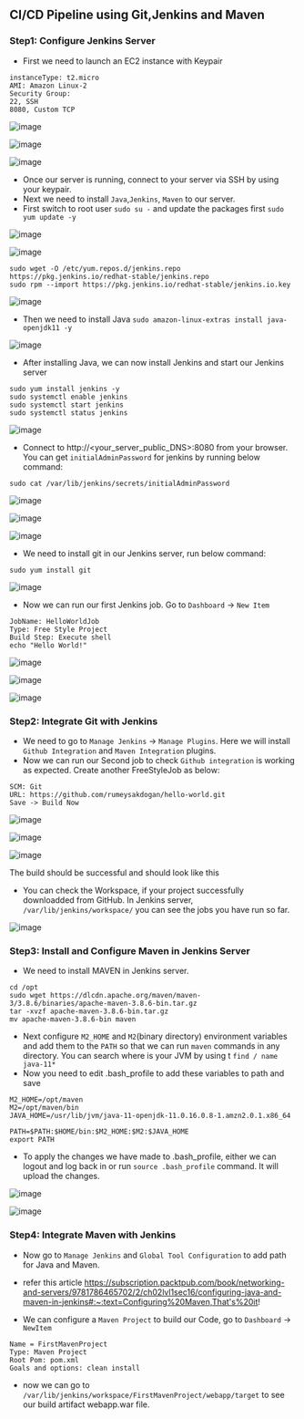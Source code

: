 ## CI/CD Pipeline using Git,Jenkins and Maven

### Step1: Configure Jenkins Server

* First we need to launch an EC2 instance with Keypair

```shell
instanceType: t2.micro
AMI: Amazon Linux-2
Security Group: 
22, SSH
8080, Custom TCP
```

![image](https://user-images.githubusercontent.com/76660222/205739011-7a355fd0-75e8-41d1-9217-61bbbd292dde.png)

![image](https://user-images.githubusercontent.com/76660222/205739131-cac2e093-739e-40d7-b7ae-c5748bbc6b87.png)

![image](https://user-images.githubusercontent.com/76660222/205739207-93e06c37-4068-4788-9e43-623d1c1c381d.png)


* Once our server is running, connect to your server via SSH by using your keypair.
* Next we need to install `Java`,`Jenkins`, `Maven` to our server.
* First switch to root user `sudo su -` and update the packages first `sudo yum update -y`

![image](https://user-images.githubusercontent.com/76660222/205739264-21dbbf8c-71fb-4c77-8190-8c1dbb667bf2.png)

![image](https://user-images.githubusercontent.com/76660222/205739529-68b9b50b-1810-4387-841c-28c906693f32.png)


```shell
sudo wget -O /etc/yum.repos.d/jenkins.repo https://pkg.jenkins.io/redhat-stable/jenkins.repo
sudo rpm --import https://pkg.jenkins.io/redhat-stable/jenkins.io.key
```

![image](https://user-images.githubusercontent.com/76660222/205739635-4bb01c6b-5383-46fa-b7db-bf0471d8b5cb.png)

* Then we need to install Java
``` sudo amazon-linux-extras install java-openjdk11 -y ```

![image](https://user-images.githubusercontent.com/76660222/205739944-3813c083-ef9f-404f-a75e-45645329098e.png)


* After installing Java, we can now install Jenkins and start our Jenkins server

```shell
sudo yum install jenkins -y
sudo systemctl enable jenkins
sudo systemctl start jenkins
sudo systemctl status jenkins
```

![image](https://user-images.githubusercontent.com/76660222/205740398-41b976e3-bda0-4eee-8585-6d01640cec76.png)


* Connect to http://<your_server_public_DNS>:8080 from your browser. You can get `initialAdminPassword` for jenkins by running below command:

```shell
sudo cat /var/lib/jenkins/secrets/initialAdminPassword
```

![image](https://user-images.githubusercontent.com/76660222/205740845-ffb76faa-7f24-42c0-9080-5ca3542a8cab.png)

![image](https://user-images.githubusercontent.com/76660222/205741042-f7762eae-b02d-4bfe-8af4-8b8a95ef6c63.png)

![image](https://user-images.githubusercontent.com/76660222/205741117-8570ad49-0aeb-4e92-a274-0e0bbf9b6c02.png)

* We need to install git in our Jenkins server, run below command:

```shell
sudo yum install git
```
![image](https://user-images.githubusercontent.com/76660222/205741401-819d3d5a-e98b-41d2-92c0-79cc7c42b970.png)

* Now we can run our first Jenkins job. Go to `Dashboard` -> `New Item`

```shell
JobName: HelloWorldJob
Type: Free Style Project
Build Step: Execute shell
echo "Hello World!"
```

![image](https://user-images.githubusercontent.com/76660222/205746733-14d4c7b5-9dfb-4d4a-894c-b5487d6cb225.png)

![image](https://user-images.githubusercontent.com/76660222/205746903-de945925-b33c-4171-a993-c540a0a69e01.png)

![image](https://user-images.githubusercontent.com/76660222/205747226-9a4e8370-007c-444d-bf1d-787354fce8a3.png)


### Step2: Integrate Git with Jenkins

* We need to go to `Manage Jenkins` -> `Manage Plugins`. Here we will install `Github Integration` and `Maven Integration` plugins.
* Now we can run our Second job to check `Github integration` is working as expected. Create another FreeStyleJob as below:

```shell
SCM: Git
URL: https://github.com/rumeysakdogan/hello-world.git
Save -> Build Now
```

![image](https://user-images.githubusercontent.com/76660222/205747714-7f2416ea-479c-46ec-b35a-3e01e717d5ef.png)

![image](https://user-images.githubusercontent.com/76660222/205747914-b0d5fcf4-a00c-416f-a697-d5abedfeb7da.png)

![image](https://user-images.githubusercontent.com/76660222/206860960-88a2e83a-9205-4fa9-9baf-2b4c12593e04.png)

The build should be successful and should look like this
* You can check the Workspace, if your project successfully downloadded from GitHub. In Jenkins server, `/var/lib/jenkins/workspace/` you can see the jobs you have run so far.

![image](https://user-images.githubusercontent.com/76660222/206861128-47817313-316b-44ba-9d0a-6822af3d299b.png)


### Step3: Install and Configure Maven in Jenkins Server

* We need to install MAVEN in Jenkins server.

```shell
cd /opt
sudo wget https://dlcdn.apache.org/maven/maven-3/3.8.6/binaries/apache-maven-3.8.6-bin.tar.gz 
tar -xvzf apache-maven-3.8.6-bin.tar.gz 
mv apache-maven-3.8.6-bin maven
```

* Next configure `M2_HOME` and `M2`(binary directory) environment variables and add them to the `PATH` so that we can run `maven` commands in any directory. You can search where is your JVM by using t `find / name java-11*`
* Now you need to edit .bash_profile to add these variables to path and save

```shell
M2_HOME=/opt/maven
M2=/opt/maven/bin
JAVA_HOME=/usr/lib/jvm/java-11-openjdk-11.0.16.0.8-1.amzn2.0.1.x86_64

PATH=$PATH:$HOME/bin:$M2_HOME:$M2:$JAVA_HOME
export PATH
```

* To apply the changes we have made to .bash_profile, either we can logout and log back in or run `source .bash_profile` command. It will upload the changes.

![image](https://user-images.githubusercontent.com/76660222/206863077-7e0dc7f2-e018-43da-bebe-3d12b1520717.png)

![image](https://user-images.githubusercontent.com/76660222/206863110-8a4f8563-84ce-4771-b78c-6f7e208edd37.png)


### Step4: Integrate Maven with Jenkins

* Now go to `Manage Jenkins` and `Global Tool Configuration` to add path for Java and Maven.
* refer this article https://subscription.packtpub.com/book/networking-and-servers/9781786465702/2/ch02lvl1sec16/configuring-java-and-maven-in-jenkins#:~:text=Configuring%20Maven,That's%20it!

* We can configure a `Maven Project` to build our Code, go to `Dashboard` -> `NewItem`

```shell
Name = FirstMavenProject
Type: Maven Project
Root Pom: pom.xml
Goals and options: clean install
```

* now we can go to `/var/lib/jenkins/workspace/FirstMavenProject/webapp/target` to see our build artifact webapp.war file.
